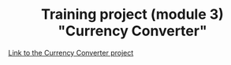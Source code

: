 <h1 align=center>Training project (module 3) "Currency Converter"</h1>
<a href="https:\\denisxarkov.github.io/Module_3_project/">Link to the Currency Converter project</a>
